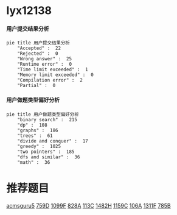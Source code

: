 # lyx12138

<!-- tabs:start -->



#### **用户提交结果分析**

```mermaid
pie title 用户提交结果分析
    "Accepted" :  22
    "Rejected" :  0
    "Wrong answer" :  25
    "Runtime error" :  0
    "Time limit exceeded" :  1
    "Memory limit exceeded" :  0
    "Compilation error" :  2
    "Partial" :  0
```

#### **用户做题类型偏好分析**

```mermaid
pie title 用户做题类型偏好分析
    "binary search" :  215
    "dp" :  108
    "graphs" :  186
    "trees" :  61
    "divide and conquer" :  17
    "greedy" :  1025
    "two pointers" :  185
    "dfs and similar" :  36
    "math" :  36
```



<!-- tabs:end -->
# 推荐题目
[acmsguru5](https://codeforces.com/contest/acmsguru/problem/5)
[759D](https://codeforces.com/contest/759/problem/D)
[1099F](https://codeforces.com/contest/1099/problem/F)
[828A](https://codeforces.com/contest/828/problem/A)
[113C](https://codeforces.com/contest/113/problem/C)
[1482H](https://codeforces.com/contest/1482/problem/H)
[1159C](https://codeforces.com/contest/1159/problem/C)
[106A](https://codeforces.com/contest/106/problem/A)
[1311F](https://codeforces.com/contest/1311/problem/F)
[785B](https://codeforces.com/contest/785/problem/B)
